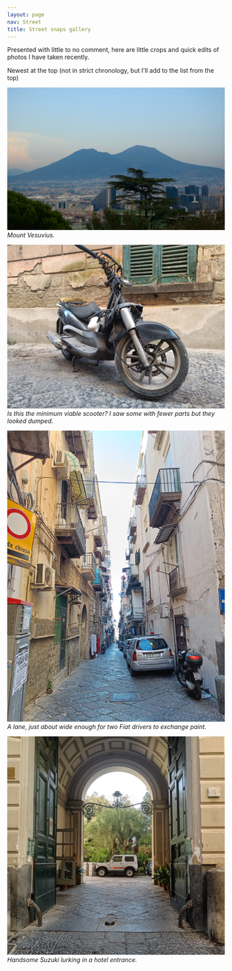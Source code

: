 ```yaml
---
layout: page
nav: Street
title: Street snaps gallery
---
```


Presented with little to no comment, here are little crops and quick edits of photos I have taken recently.

Newest at the top (not in strict chronology, but I'll add to the list from the top)

![Vesuvius.](/public/img/vesuvius.jpg)
*Mount Vesuvius.*

![Scooter.](/public/img/scoot.jpeg)
*Is this the minimum viable scooter? I saw some with fewer parts but they looked dumped.*

![Narrow lane.](/public/img/lane.jpeg)
*A lane, just about wide enough for two Fiat drivers to exchange paint.*

![Jimny.](/public/img/jimny.jpeg)
*Handsome Suzuki lurking in a hotel entrance.*